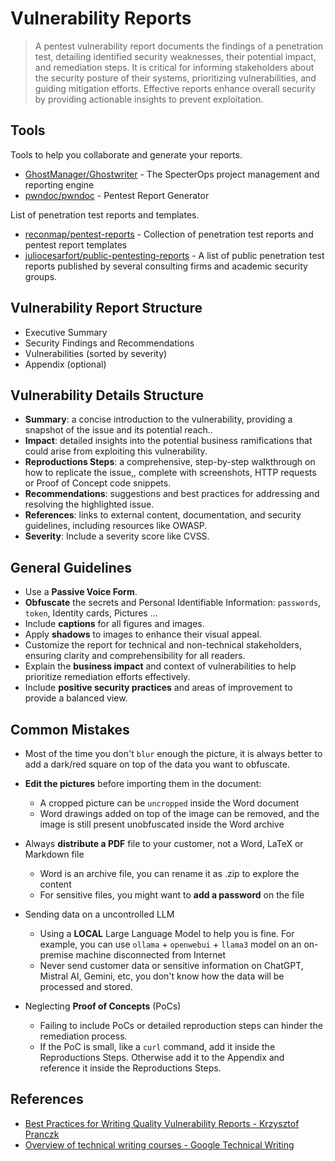 # Vulnerability Reports

>  A pentest vulnerability report documents the findings of a penetration test, detailing identified security weaknesses, their potential impact, and remediation steps. It is critical for informing stakeholders about the security posture of their systems, prioritizing vulnerabilities, and guiding mitigation efforts. Effective reports enhance overall security by providing actionable insights to prevent exploitation.


## Tools

Tools to help you collaborate and generate your reports.

* [GhostManager/Ghostwriter](https://github.com/GhostManager/Ghostwriter) - The SpecterOps project management and reporting engine
* [pwndoc/pwndoc](https://github.com/pwndoc/pwndoc) - Pentest Report Generator

List of penetration test reports and templates.

* [reconmap/pentest-reports](https://github.com/reconmap/pentest-reports) - Collection of penetration test reports and pentest report templates
* [juliocesarfort/public-pentesting-reports](https://github.com/juliocesarfort/public-pentesting-reports) - A list of public penetration test reports published by several consulting firms and academic security groups.


## Vulnerability Report Structure

* Executive Summary
* Security Findings and Recommendations
* Vulnerabilities (sorted by severity)
* Appendix (optional)


## Vulnerability Details Structure

* **Summary**: a concise introduction to the vulnerability, providing a snapshot of the issue and its potential reach..
* **Impact**: detailed insights into the potential business ramifications that could arise from exploiting this vulnerability.
* **Reproductions Steps**: a comprehensive, step-by-step walkthrough on how to replicate the issue,, complete with screenshots, HTTP requests or Proof of Concept code snippets.
* **Recommendations**: suggestions and best practices for addressing and resolving the highlighted issue.
* **References**: links to external content, documentation, and security guidelines, including resources like OWASP.
* **Severity**: Include a severity score like CVSS.


## General Guidelines

* Use a **Passive Voice Form**.
* **Obfuscate** the secrets and Personal Identifiable Information: `passwords`, `token`, Identity cards, Pictures ...
* Include **captions** for all figures and images.
* Apply **shadows** to images to enhance their visual appeal.
* Customize the report for technical and non-technical stakeholders, ensuring clarity and comprehensibility for all readers.
* Explain the **business impact** and context of vulnerabilities to help prioritize remediation efforts effectively.
* Include **positive security practices** and areas of improvement to provide a balanced view.


## Common Mistakes

* Most of the time you don't `blur` enough the picture, it is always better to add a dark/red square on top of the data you want to obfuscate.

* **Edit the pictures** before importing them in the document:
    * A cropped picture can be `uncropped` inside the Word document
    * Word drawings added on top of the image can be removed, and the image is still present unobfuscated inside the Word archive

* Always **distribute a PDF** file to your customer, not a Word, LaTeX or Markdown file
    * Word is an archive file, you can rename it as .zip to explore the content
    * For sensitive files, you might want to **add a password** on the file

* Sending data on a uncontrolled LLM
    * Using a **LOCAL** Large Language Model to help you is fine. For example, you can use `ollama` + `openwebui` + `llama3` model on an on-premise machine disconnected from Internet
    * Never send customer data or sensitive information on ChatGPT, Mistral AI, Gemini, etc, you don't know how the data will be processed and stored.

* Neglecting **Proof of Concepts** (PoCs)
    * Failing to include PoCs or detailed reproduction steps can hinder the remediation process.
    * If the PoC is small, like a `curl` command, add it inside the Reproductions Steps. Otherwise add it to the Appendix and reference it inside the Reproductions Steps.


## References

* [Best Practices for Writing Quality Vulnerability Reports - Krzysztof Pranczk](https://itnext.io/best-practices-for-writing-quality-vulnerability-reports-119882422a27)
* [Overview of technical writing courses - Google Technical Writing](https://developers.google.com/tech-writing/overview)
